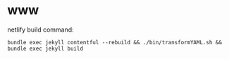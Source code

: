 # www

netlify build command:
```
bundle exec jekyll contentful --rebuild && ./bin/transformYAML.sh && bundle exec jekyll build
```